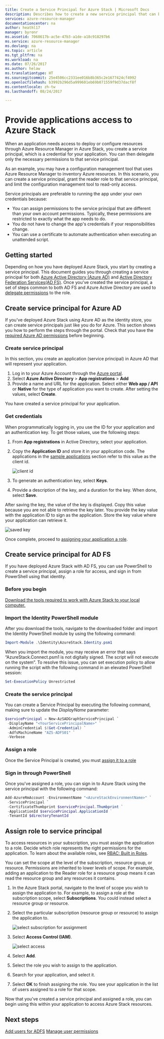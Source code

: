 ```yaml
---
title: Create a Service Principal for Azure Stack | Microsoft Docs
description: Describes how to create a new service principal that can be used with the role-based access control in Azure Resource Manager to manage access to resources.
services: azure-resource-manager
documentationcenter: na
author: heathl17
manager: byronr
ms.assetid: 7068617b-ac5e-47b3-a1de-a18c918297b6
ms.service: azure-resource-manager
ms.devlang: na
ms.topic: article
ms.tgt_pltfrm: na
ms.workload: na
ms.date: 07/26/2017
ms.author: helaw
ms.translationtype: HT
ms.sourcegitcommit: 25e4506cc2331ee016b8b365c2e1677424cf4992
ms.openlocfilehash: b3992b296d5a999601eb69b071559f9d37dacf8f
ms.contentlocale: zh-tw
ms.lasthandoff: 08/24/2017

---
```

# <a name="provide-applications-access-to-azure-stack"></a>Provide applications access to Azure Stack
When an application needs access to deploy or configure resources through Azure Resource Manager in Azure Stack, you create a service principal, which is a credential for your application.  You can then delegate only the necessary permissions to that service principal.  

As an example, you may have a configuration management tool that uses Azure Resource Manager to inventory Azure resources.  In this scenario, you can create a service principal, grant the reader role to that service principal, and limit the configuration management tool to read-only access. 

Service principals are preferable to running the app under your own credentials because:

* You can assign permissions to the service principal that are different than your own account permissions. Typically, these permissions are restricted to exactly what the app needs to do.
* You do not have to change the app's credentials if your responsibilities change.
* You can use a certificate to automate authentication when executing an unattended script.  

## <a name="getting-started"></a>Getting started

Depending on how you have deployed Azure Stack, you start by creating a service principal.  This document guides you through creating a service principal for both [Azure Active Directory (Azure AD)](azure-stack-create-service-principals.md#create-service-principal-for-azure-ad) and [Active Directory Federation Services(AD FS)](azure-stack-create-service-principals.md#create-service-principal-for-ad-fs).  Once you've created the service principal, a set of steps common to both AD FS and Azure Active Directory are used to [delegate permissions](azure-stack-create-service-principals.md#assign-role-to-service-principal) to the role.     

## <a name="create-service-principal-for-azure-ad"></a>Create service principal for Azure AD

If you've deployed Azure Stack using Azure AD as the identity store, you can create service principals just like you do for Azure.  This section shows you how to perform the steps through the portal.  Check that you have the [required Azure AD permissions](../azure-resource-manager/resource-group-create-service-principal-portal.md#required-permissions) before beginning.

### <a name="create-service-principal"></a>Create service principal
In this section, you create an application (service principal) in Azure AD that will represent your application.

1. Log in to your Azure Account through the [Azure portal](https://portal.azure.com).
2. Select **Azure Active Directory** > **App registrations** > **Add**   
3. Provide a name and URL for the application. Select either **Web app / API** or **Native** for the type of application you want to create. After setting the values, select **Create**.

You have created a service principal for your application.

### <a name="get-credentials"></a>Get credentials
When programmatically logging in, you use the ID for your application and an authentication key. To get those values, use the following steps:

1. From **App registrations** in Active Directory, select your application.

2. Copy the **Application ID** and store it in your application code. The applications in the [sample applications](#sample-applications) section refer to this value as the client id.

     ![client id](./media/azure-stack-create-service-principal/image12.png)
3. To generate an authentication key, select **Keys**.

4. Provide a description of the key, and a duration for the key. When done, select **Save**.

After saving the key, the value of the key is displayed. Copy this value because you are not able to retrieve the key later. You provide the key value with the application ID to sign as the application. Store the key value where your application can retrieve it.

![saved key](./media/azure-stack-create-service-principal/image15.png)


Once complete, proceed to [assigning your application a role](azure-stack-create-service-principals.md#assign-role-to-service-principal).

## <a name="create-service-principal-for-ad-fs"></a>Create service principal for AD FS
If you have deployed Azure Stack with AD FS, you can use PowerShell to create a service principal, assign a role for access, and sign in from PowerShell using that identity.

### <a name="before-you-begin"></a>Before you begin

[Download the tools required to work with Azure Stack to your local computer.](azure-stack-powershell-download.md)

### <a name="import-the-identity-powershell-module"></a>Import the Identity PowerShell module
After you download the tools, navigate to the downloaded folder and import the Identity PowerShell module by using the following command:

```PowerShell
Import-Module .\Identity\AzureStack.Identity.psm1
```

When you import the module, you may receive an error that says “AzureStack.Connect.psm1 is not digitally signed. The script will not execute on the system”. To resolve this issue, you can set execution policy to allow running the script with the following command in an elevated PowerShell session:

```PowerShell
Set-ExecutionPolicy Unrestricted
```

### <a name="create-the-service-principal"></a>Create the service principal
You can create a Service Principal by executing the following command, making sure to update the *DisplayName* parameter:
```powershell
$servicePrincipal = New-AzSADGraphServicePrincipal `
 -DisplayName "<YourServicePrincipalName>" `
 -AdminCredential $(Get-Credential) `
 -AdfsMachineName "AZS-ADFS01" `
 -Verbose
```
### <a name="assign-a-role"></a>Assign a role
Once the Service Principal is created, you must [assign it to a role](azure-stack-create-service-principals.md#assign-role-to-service-principal)

### <a name="sign-in-through-powershell"></a>Sign in through PowerShell
Once you've assigned a role, you can sign in to Azure Stack using the service principal with the following command:

```powershell
Add-AzureRmAccount -EnvironmentName "<AzureStackEnvironmentName>" `
 -ServicePrincipal `
 -CertificateThumbprint $servicePrincipal.Thumbprint `
 -ApplicationId $servicePrincipal.ApplicationId ` 
 -TenantId $directoryTenantId
```

## <a name="assign-role-to-service-principal"></a>Assign role to service principal
To access resources in your subscription, you must assign the application to a role. Decide which role represents the right permissions for the application. To learn about the available roles, see [RBAC: Built in Roles](../active-directory/role-based-access-built-in-roles.md).

You can set the scope at the level of the subscription, resource group, or resource. Permissions are inherited to lower levels of scope. For example, adding an application to the Reader role for a resource group means it can read the resource group and any resources it contains.

1. In the Azure Stack portal, navigate to the level of scope you wish to assign the application to. For example, to assign a role at the subscription scope, select **Subscriptions**. You could instead select a resource group or resource.

2. Select the particular subscription (resource group or resource) to assign the application to.

     ![select subscription for assignment](./media/azure-stack-create-service-principal/image16.png)

3. Select **Access Control (IAM)**.

     ![select access](./media/azure-stack-create-service-principal/image17.png)

4. Select **Add**.

5. Select the role you wish to assign to the application.

6. Search for your application, and select it.

7. Select **OK** to finish assigning the role. You see your application in the list of users assigned to a role for that scope.

Now that you've created a service principal and assigned a role, you can begin using this within your application to access Azure Stack resources.  

## <a name="next-steps"></a>Next steps

[Add users for ADFS](azure-stack-add-users-adfs.md)
[Manage user permissions](azure-stack-manage-permissions.md)

